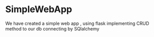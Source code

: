# SimpleWebApp
We have created a simple web app , using flask implementing CRUD method to our db connecting by SQlalchemy
